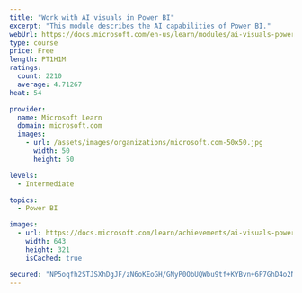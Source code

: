 ```yaml
---
title: "Work with AI visuals in Power BI"
excerpt: "This module describes the AI capabilities of Power BI."
webUrl: https://docs.microsoft.com/en-us/learn/modules/ai-visuals-power-bi/
type: course
price: Free
length: PT1H1M
ratings:
  count: 2210
  average: 4.71267
heat: 54

provider:
  name: Microsoft Learn
  domain: microsoft.com
  images:
    - url: /assets/images/organizations/microsoft.com-50x50.jpg
      width: 50
      height: 50

levels:
  - Intermediate

topics:
  - Power BI

images:
  - url: https://docs.microsoft.com/learn/achievements/ai-visuals-power-bi-social.png
    width: 643
    height: 321
    isCached: true

secured: "NP5oqfh2STJSXhDgJF/zN6oKEoGH/GNyP0ObUQWbu9tf+KYBvn+6P7GhD4o2NXsJfpJB8FVC7L/p3WWZCw66etNhW1jDEZ+9W2DE3G9rxsSu9TpjdOuNN/JweGZ9vNlDfuasrA+xi35iKscrTzuE2rIHiOx6LDASK6OtXYvtLu6neQXY3uSawHXpM9amrAKB21yAxR9sVeBkRiGbplzvifwFznL4/7kuDtu00OKAq1G0JfWtrFTIq6tYbrHFSIM5JcknlOklz0nZXPbGUhO8z/Rs2n8fC20gir8Q5fgrlFjEnO2vIgHj+wZRDIp/56ftRbgunW8ePt8LD5m3KcfTI5HHY63bD90qEA8A39JgJEvshmBBXChM1qNoqk0YN4WDPdzoY32iNqx6ELCEFGWtPcXkgNyrvYjopArcSi9lD5I=;WLnb4LumnmXqOdhmCfk12g=="
---
```


